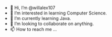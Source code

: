 - 👋 Hi, I’m @willalex107
- 👀 I’m interested in learning Computer Science.
- 🌱 I’m currently learning Java.
- 💞️ I’m looking to collaborate on anything.
- 📫 How to reach me ...

<!---
willalex107/willalex107 is a ✨ special ✨ repository because its `README.md` (this file) appears on your GitHub profile.
You can click the Preview link to take a look at your changes.
--->
